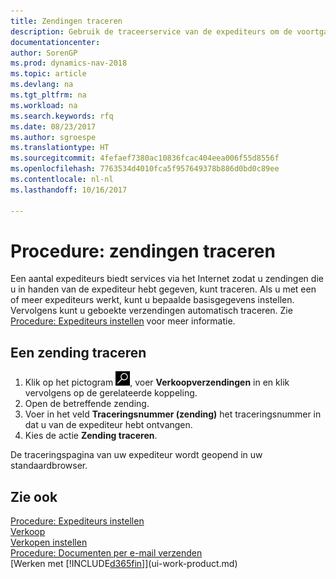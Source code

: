 ```yaml
---
title: Zendingen traceren
description: Gebruik de traceerservice van de expediteurs om de voortgang van een zending te bekijken.
documentationcenter: 
author: SorenGP
ms.prod: dynamics-nav-2018
ms.topic: article
ms.devlang: na
ms.tgt_pltfrm: na
ms.workload: na
ms.search.keywords: rfq
ms.date: 08/23/2017
ms.author: sgroespe
ms.translationtype: HT
ms.sourcegitcommit: 4fefaef7380ac10836fcac404eea006f55d8556f
ms.openlocfilehash: 7763534d4010fca5f957649378b886d0bd0c89ee
ms.contentlocale: nl-nl
ms.lasthandoff: 10/16/2017

---
```

# <a name="how-to-track-packages"></a>Procedure: zendingen traceren
Een aantal expediteurs biedt services via het Internet zodat u zendingen die u in handen van de expediteur hebt gegeven, kunt traceren. Als u met een of meer expediteurs werkt, kunt u bepaalde basisgegevens instellen. Vervolgens kunt u geboekte verzendingen automatisch traceren. Zie [Procedure: Expediteurs instellen](sales-how-to-set-up-shipping-agents.md) voor meer informatie.

## <a name="to-track-a-package"></a>Een zending traceren
1. Klik op het pictogram ![Zoeken naar pagina of rapport](media/ui-search/search_small.png "pictogram Zoeken naar pagina of rapport"), voer **Verkoopverzendingen** in en klik vervolgens op de gerelateerde koppeling.
2. Open de betreffende zending.
3. Voer in het veld **Traceringsnummer (zending)** het traceringsnummer in dat u van de expediteur hebt ontvangen.
4. Kies de actie **Zending traceren**.

De traceringspagina van uw expediteur wordt geopend in uw standaardbrowser.

## <a name="see-also"></a>Zie ook
[Procedure: Expediteurs instellen](sales-how-to-set-up-shipping-agents.md)  
[Verkoop](sales-manage-sales.md)  
[Verkopen instellen](sales-setup-sales.md)  
[Procedure: Documenten per e-mail verzenden](ui-how-send-documents-email.md)  
[Werken met [!INCLUDE[d365fin](includes/d365fin_md.md)]](ui-work-product.md)

